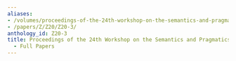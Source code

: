 ```yaml
---
aliases:
- /volumes/proceedings-of-the-24th-workshop-on-the-semantics-and-pragmatics-of-dialogue-full-papers/
- /papers/Z/Z20/Z20-3/
anthology_id: Z20-3
title: Proceedings of the 24th Workshop on the Semantics and Pragmatics of Dialogue
  - Full Papers
---
```

